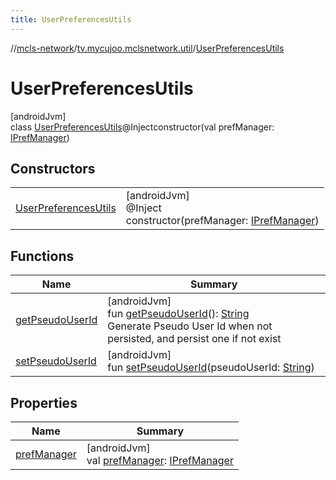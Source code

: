 ```yaml
---
title: UserPreferencesUtils
---
```

//[mcls-network](../../../index.html)/[tv.mycujoo.mclsnetwork.util](../index.html)/[UserPreferencesUtils](index.html)



# UserPreferencesUtils



[androidJvm]\
class [UserPreferencesUtils](index.html)@Injectconstructor(val prefManager: [IPrefManager](../../tv.mycujoo.mclsnetwork.manager/-i-pref-manager/index.html))



## Constructors


| | |
|---|---|
| [UserPreferencesUtils](-user-preferences-utils.html) | [androidJvm]<br>@Inject<br>constructor(prefManager: [IPrefManager](../../tv.mycujoo.mclsnetwork.manager/-i-pref-manager/index.html)) |


## Functions


| Name | Summary |
|---|---|
| [getPseudoUserId](get-pseudo-user-id.html) | [androidJvm]<br>fun [getPseudoUserId](get-pseudo-user-id.html)(): [String](https://kotlinlang.org/api/latest/jvm/stdlib/kotlin/-string/index.html)<br>Generate Pseudo User Id when not persisted, and persist one if  not exist |
| [setPseudoUserId](set-pseudo-user-id.html) | [androidJvm]<br>fun [setPseudoUserId](set-pseudo-user-id.html)(pseudoUserId: [String](https://kotlinlang.org/api/latest/jvm/stdlib/kotlin/-string/index.html)) |


## Properties


| Name | Summary |
|---|---|
| [prefManager](pref-manager.html) | [androidJvm]<br>val [prefManager](pref-manager.html): [IPrefManager](../../tv.mycujoo.mclsnetwork.manager/-i-pref-manager/index.html) |

